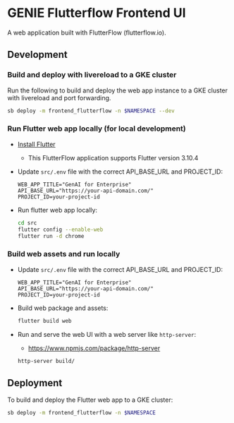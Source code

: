 # GENIE Flutterflow Frontend UI

A web application built with FlutterFlow (flutterflow.io).

## Development

### Build and deploy with livereload to a GKE cluster

Run the following to build and deploy the web app instance to a GKE cluster with
livereload and port forwarding.

```bash
sb deploy -m frontend_flutterflow -n $NAMESPACE --dev
```

### Run Flutter web app locally (for local development)

- [Install Flutter](https://docs.flutter.dev/get-started/install)
  - This FlutterFlow application supports Flutter version 3.10.4

- Update `src/.env` file with the correct API_BASE_URL and PROJECT_ID:
  ```
  WEB_APP_TITLE="GenAI for Enterprise"
  API_BASE_URL="https://your-api-domain.com/"
  PROJECT_ID=your-project-id
  ```
- Run flutter web app locally:
  ```bash
  cd src
  flutter config --enable-web
  flutter run -d chrome
  ```

### Build web assets and run locally

- Update `src/.env` file with the correct API_BASE_URL and PROJECT_ID:
  ```
  WEB_APP_TITLE="GenAI for Enterprise"
  API_BASE_URL="https://your-api-domain.com/"
  PROJECT_ID=your-project-id
  ```

- Build web package and assets:
  ```bash
  flutter build web
  ```

- Run and serve the web UI with a web server like `http-server`:
  - https://www.npmjs.com/package/http-server

  ```bash
  http-server build/
  ```

## Deployment

To build and deploy the Flutter web app to a GKE cluster:

```bash
sb deploy -m frontend_flutterflow -n $NAMESPACE
```
